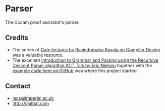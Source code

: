 # Parser

The Occam proof assistant's parser.

## Credits

* The series of [Gate lectures by Ravindrababu Ravula on Compiler Design](https://www.youtube.com/watch?v=Qkwj65l_96I&list=PLEbnTDJUr_IcPtUXFy2b1sGRPsLFMghhS) was a valuable resource.
* The excellent [Introduction to Grammar and Parsing using the Recursive Descent Parser algorithm ACT Talk by Eric Nielsen](https://www.youtube.com/watch?v=9jSSSE2FuLU) together with the [example code here on GitHub](https://github.com/ericbn/js-abstract-descent-parser) was where this project started.

## Contact

* jecs@imperial.ac.uk
* http://djalbat.com
